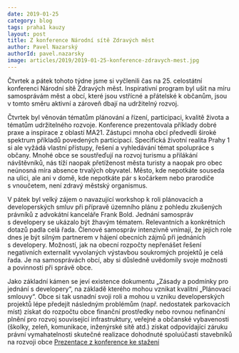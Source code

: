 ```yaml
---
date: 2019-01-25
category: blog
tags: praha1 kauzy
layout: post
title: Z konference Národní sítě Zdravých měst
author: Pavel Nazarský
authorId: pavel.nazarsky
image: articles/2019/2019-01-25-konference-zdravych-mest.jpg
---
```


Čtvrtek a pátek tohoto týdne jsme si vyčlenili čas na 25. celostátní konferenci Národní sítě Zdravých měst. Inspirativní program byl ušit na míru samosprávám měst a obcí, které jsou vstřícné a přátelské k občanům, jsou v tomto směru aktivní a zároveň dbají na udržitelný rozvoj.

Čtvrtek byl věnován tématům plánování a řízení, participaci, kvalitě života a tématům udržitelného rozvoje. Konference prezentovala příklady dobré praxe a inspirace z oblastí MA21. Zástupci mnoha obcí předvedli široké spektrum příkladů povedených participací. Specifická životní realita Prahy 1 si ale vyžádá vlastní přístupy, řešení a vyhledávání témat spolupráce s občany. Mnohé obce se soustřeďují na rozvoj turismu a přilákání návštěvníků, nás tíží naopak přetíženost města turisty a naopak pro obec neúnosná míra absence trvalých obyvatel. Město, kde nepotkáte souseda na ulici, ale ani v domě, kde nepotkáte pár s kočárkem nebo prarodiče s vnoučetem, není zdravý městský organismus.

V pátek byl velký zájem o navazující workshop k roli plánovacích a developerských smluv při přípravě územního plánu z pohledu zkušených právníků z advokátní kanceláře Frank Bold. Jednání samospráv s developery se ukázalo být žhavým tématem. Relevantních a konkrétních dotazů padla celá řada. Členové samospráv intenzivně vnímají, že jejich role dnes je být silným partnerem v hájení obecních zájmů při jednáních s developery.
Možností, jak na obecní rozpočty nepřenášet řešení negativních externalit vyvolaných výstavbou soukromých projektů je celá řada.  Je na samosprávách obcí, aby si důsledně uvědomily svoje možnosti a povinnosti při správě obce.

Jako základní kámen se jeví existence dokumentu „Zásady a podmínky pro jednání s developery“, na základě kterého mohou vznikat kvalitní „Plánovací smlouvy“. Obce si tak usnadní svoji roli a mohou u vzniku developerských projektů lépe 
předejít následným problémům (např. nedostatek parkovacích míst)
získat do rozpočtu obce finanční prostředky nebo rovnou nefinanční plnění pro rozvoj související infrastruktury, veřejné a občanské vybavenosti (školky, zeleň, komunikace, inženýrské sítě atd.) získat odpovídající záruku právní vymahatelnosti skutečné realizace dohodnuté spoluúčasti stavebníků na rozvoji obce [Prezentace z konference ke stažení](https://www.zdravamesta.cz/cz/vystupy-z-konference-vysvihnete-se)




